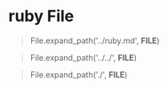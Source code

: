 ruby File
=======

> File.expand_path('../ruby.md', __FILE__)

> File.expand_path('../../', __FILE__)

> File.expand_path('./', __FILE__)
